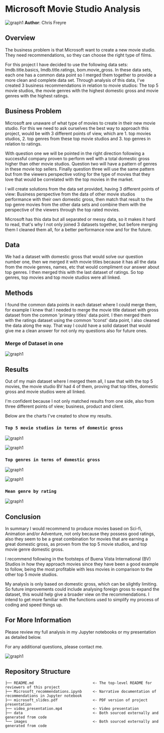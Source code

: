 # Microsoft Movie Studio Analysis
![graph1](./Images/film_roll.png)
**Author**: Chris Freyre

## Overview

The business problem is that Microsoft want to create a new movie studio. They need recommendations, so they can choose the right type of films. 

For this project I have decided to use the following data sets: Imdb.title.basics, Imdb.title.ratings, bom.movie_gross. In these data sets, each one has a common data point so I merged them together to provide a more clean and complete data set. Through analysis of this data, I've created 3 business recommendations in relation to movie studios: The top 5 movie studios, the movie genres with the highest domestic gross and movie genres with the highest ratings. 

## Business Problem

Microsoft are unaware of what type of movies to create in their new movie studio. For this we need to ask ourselves the best way to approach this project, would be with 3 different points of view, which are 1. top movies studios, 2. top genres from these top movie studios and 3. top genres in relation to ratings. 

With question one we will be pointed in the right direction following a successful company proven to perform well with a total domestic gross higher than other movie studios. Question two will have a pattern of genres in these movie top sellers. Finally question three will use the same pattern but from the viewers perspective voting for the type of movies that they love that would be correlated with the top movies in the market.

I will create solutions from the data set provided, having 3 different points of view: Business perspective from the data of other movie studios performance with their own domestic gross, then match that result to the top genre movies from the other data sets and combine them with the perspective of the viewers through the top rated movies. 

Microsoft has this data but all separated or messy data, so it makes it hard to read, that's why I not only joined 3 datasets together, but before merging them I cleaned them all, for a better performance now and for the future.

## Data

We had a dataset with domestic gross that would solve our question number one, then we merged it with movie titles because it has all the data from the movie genres, names, etc that would compliment our answer about top genres. I then merged this with the last dataset of ratings. So top genres, top movies and top movie studios were all linked.

## Methods

I found the common data points in each dataset where I could merge them, for example I knew that I needed to merge the movie title dataset with gross dataset from the common 'primary titles' data point. I then merged them with the ratings dataset using the common 'tconst' data point, I also cleaned the data along the way. That way I could have a solid dataset that would give me a clean answer for not only my questions also for future ones.

### Merge of Dataset in one
![graph1](./Images/Data_clean.png)

## Results

Out of my main dataset where I merged them all, I saw that with the top 5 movies, the movie studio BV had 4 of them, proving that top titles, domestic gross and movie studios were all linked. 

I'm confident because I not only matched results from one side, also from three different points of view; business, product and client. 

Below are the charts I've created to show my results.

### `Top 5 movie studios in terms of domestic gross`

![graph1](./Images/first_recommendation.png)

![graph1](./Images/Top5_studios_gross.png)

### `Top genres in terms of domestic gross`
![graph1](./Images/Mean_domesticgross_genres_graph.png)

![graph1](./Images/Mean_domesticgross_genres.png)
 
### `Mean genre by rating`
![graph1](./Images/movie_genre_mean_rating.png)

## Conclusion
In summary I would recommend to produce movies based on Sci-fi, Animation and/or Adventure, not only because they possess good ratings, also they seem to be a great combination for movies that are earning a great domestic gross, as proven from the top 5 movie studios, and top movie genre domestic gross.

I recommend following in the footsteps of Buena Vista International (BV) Studios in how they approach movies since they have been a good example to follow, being the most profitable with less movies in comparison to the other top 5 movie studios.

My analysis is only based on domestic gross, which can be slightly limiting. So future improvements could include analysing foreign gross to expand the dataset, this would help give a broader view on the recommendations. I intend to get more familiar with the functions used to simplify my process of coding and speed things up.

## For More Information

Please review my full analysis in my Jupyter notebooks or my presentation as detailed below.

For any additional questions, please contact me.


![graph1](./Images/film_board.png)
## Repository Structure

```
├── README.md                           <- The top-level README for reviewers of this project
├── Microsoft_recommendations.ipynb     <- Narrative documentation of recommendations in Jupyter notebook
├── microsoft_slides.pdf                <- PDF version of project presentation
├── video_presentation.mp4              <- Video presentation
├── data                                <- Both sourced externally and generated from code
└── images                              <- Both sourced externally and generated from code
```
